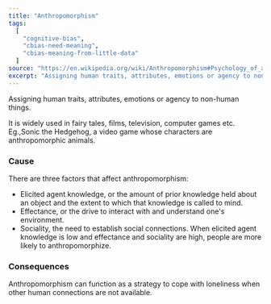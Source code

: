 ```yaml
---
title: "Anthropomorphism"
tags:
  [
    "cognitive-bias",
    "cbias-need-meaning",
    "cbias-meaning-from-little-data"
  ]
source: "https://en.wikipedia.org/wiki/Anthropomorphism#Psychology_of_anthropomorphism"
excerpt: "Assigning human traits, attributes, emotions or agency to non-human things."
---
```


Assigning human traits, attributes, emotions or agency to non-human things.

It is widely used in fairy tales, films, television, computer games etc. Eg.,Sonic the Hedgehog, a video game whose characters are anthropomorphic animals.

### Cause

There are three factors that affect anthropomorphism:
- Elicited agent knowledge, or the amount of prior knowledge held about an object and the extent to which that knowledge is called to mind.
- Effectance, or the drive to interact with and understand one's environment.
- Sociality, the need to establish social connections.
When elicited agent knowledge is low and effectance and sociality are high, people are more likely to anthropomorphize.
 
### Consequences

Anthropomorphism can function as a strategy to cope with loneliness when other human connections are not available.







